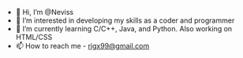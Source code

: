 - 👋 Hi, I’m @Neviss
- 👀 I’m interested in developing my skills as a coder and programmer
- 🌱 I’m currently learning C/C++, Java, and Python. Also working on HTML/CSS
- 📫 How to reach me - rigx99@gmail.com

<!---
Neviss/Neviss is a ✨ special ✨ repository because its `README.md` (this file) appears on your GitHub profile.
You can click the Preview link to take a look at your changes.
--->
